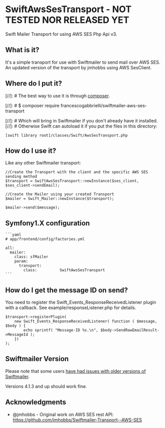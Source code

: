 # SwiftAwsSesTransport - NOT TESTED NOR RELEASED YET
Swift Mailer Transport for using AWS SES Php Api v3.

## What is it?
It's a simple transport for use with Swiftmailer to send mail over AWS SES.
An updated version of the transport by jmhobbs using AWS SesClient.

## Where do I put it?
[//]: # The best way to use it is through [composer](https://getcomposer.org/).

[//]: #    $ composer require francescogabbrielli/swiftmailer-aws-ses-transport

[//]: # Which will bring in Swiftmailer if you don't already have it installed.
[//]: # Otherwise
Swift can autoload it if you put the files in this directory:

    [swift library root]/classes/Swift/AwsSesTransport.php

## How do I use it?

Like any other Swiftmailer transport:

    //Create the Transport with the client and the specific AWS SES sending method 
    $transport = SwiftAwsSesTransport::newInstance($ses_client, $ses_client->sendEmail);
  
    //Create the Mailer using your created Transport
    $mailer = Swift_Mailer::newInstance($transport);
    
    $mailer->send($message);

## Symfony1.X configuration

    ```yaml
    # app/frontend/config/factories.yml

    all:
      mailer:
        class: sfMailer
        param:
          transport:
            class:          SwiftAwsSesTransport
    ```

## How do I get the message ID on send?

You need to register the Swift_Events_ResponseReceivedListener plugin with a callback.  See example/responseListener.php for details.

    $transport->registerPlugin(
    	new Swift_Events_ResponseReceivedListener( function ( $message, $body ) {
    		echo sprintf( "Message-ID %s.\n", $body->SendRawEmailResult->MessageId );
    	})
    );

## Swiftmailer Version

Please note that some users [have had issues with older versions of Swiftmailer](https://github.com/jmhobbs/Swiftmailer-Transport--AWS-SES/issues/13).

Versions 4.1.3 and up should work fine.

## Acknowledgments
* @jmhobbs - Original work on AWS SES rest API: https://github.com/jmhobbs/Swiftmailer-Transport--AWS-SES
